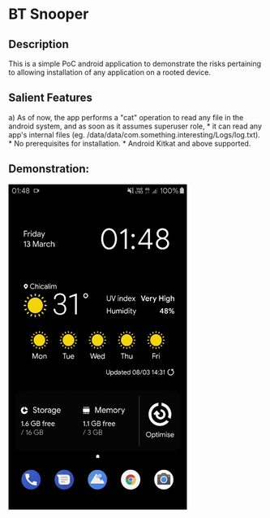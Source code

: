<h1>BT Snooper</h1>

<h2>Description</h2>
This is a simple PoC android application to demonstrate the risks pertaining to allowing installation of any application on a rooted device.

<h2>Salient Features</h2>
a) As of now, the app performs a "cat" operation to read any file in the android system, and as soon as it assumes superuser role,   
* it can read any app's internal files (eg. /data/data/com.something.interesting/Logs/log.txt).  
* No prerequisites for installation.   
* Android Kitkat and above supported.  

<h2>Demonstration:</h2>

![Alt Text](https://github.com/bhaskar-codes-121/BT-Snooper/blob/master/demo.gif)
